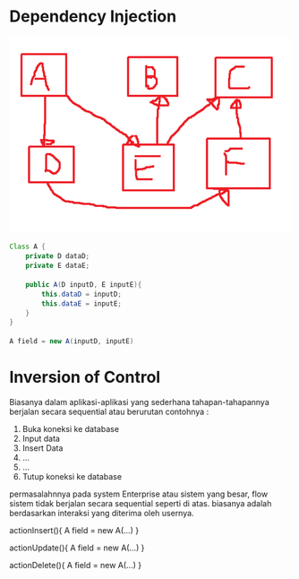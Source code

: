 # Dependency Injection

![alt text](../images/3.DI.png)


```java
Class A {
    private D dataD;
    private E dataE;

    public A(D inputD, E inputE){
        this.dataD = inputD;
        this.dataE = inputE;
    }
}

A field = new A(inputD, inputE)
```

# Inversion of Control

Biasanya dalam aplikasi-aplikasi yang sederhana tahapan-tahapannya berjalan secara sequential atau berurutan contohnya :

1. Buka koneksi ke database
2. Input data
3. Insert Data
4. ...
5. ...
6. Tutup koneksi ke database

permasalahnnya pada system Enterprise atau sistem yang besar, flow sistem tidak berjalan secara sequential seperti di atas. biasanya adalah berdasarkan interaksi yang diterima oleh usernya.

actionInsert(){
    A field = new A(...)
}

actionUpdate(){
    A field = new A(...)
}

actionDelete(){
    A field = new A(...)
}